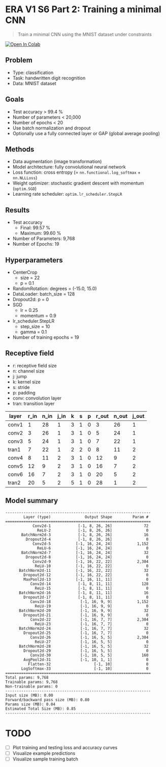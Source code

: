 # ERA V1 S6 Part 2: Training a minimal CNN
> Train a minimal CNN using the MNIST dataset under constraints

[![Open In Colab](https://colab.research.google.com/assets/colab-badge.svg)](https://github.com/woncoh1/era1/blob/main/S6/P2/A6.ipynb)

## Problem
- Type: classification
- Task: handwritten digit recognition
- Data: MNIST dataset

## Goals
- Test accuracy > 99.4 %
- Number of parameters < 20,000
- Number of epochs < 20
- Use batch normalization and dropout
- Optionally use a fully connected layer or GAP (global average pooling)

## Methods
- Data augmentation (image transformation)
- Model architecture: fully convolutional neural network
- Loss function: cross entropy (= `nn.functional.log_softmax` + `nn.NLLLoss`)
- Weight optimizer: stochastic gradient descent with momentum (`optim.SGD`)
- Learning rate scheduler: `optim.lr_scheduler.StepLR`

## Results
- Test accuracy
    - Final: 99.57 % 
    - Maximum: 99.60 %
- Number of Parameters: 9,768
- Number of Epochs: 19

## Hyperparameters
- CenterCrop
    - size = 22
    - p = 0.1
- RandomRotation: degrees = (-15.0, 15.0)
- DataLoader: batch_size = 128
- Dropout2d: p = 0
- SGD
    - lr = 0.25
    - momentum = 0.9
- lr_scheduler.StepLR
    - step_size = 10
    - gamma = 0.1
- Number of training epochs = 19

## Receptive field
- r: receptive field size
- n: channel size
- j: jump
- k: kernel size
- s: stride
- p: padding
- conv: convolution layer
- tran: transition layer

| layer | r_in | n_in | j_in | k | s | p | r_out | n_out | j_out |
|-------|------|------|------|---|---|---|-------|-------|-------|
| conv1 |    1 |   28 |    1 | 3 | 1 | 0 |     3 |    26 |     1 |
| conv2 |    3 |   26 |    1 | 3 | 1 | 0 |     5 |    24 |     1 |
| conv3 |    5 |   24 |    1 | 3 | 1 | 0 |     7 |    22 |     1 |
| tran1 |    7 |   22 |    1 | 2 | 2 | 0 |     8 |    11 |     2 |
| conv4 |    8 |   11 |    2 | 3 | 1 | 0 |    12 |     9 |     2 |
| conv5 |   12 |    9 |    2 | 3 | 1 | 0 |    16 |     7 |     2 |
| conv6 |   16 |    7 |    2 | 3 | 1 | 0 |    20 |     5 |     2 |
| tran2 |   20 |    5 |    2 | 5 | 1 | 0 |    28 |     1 |     2 |

## Model summary
```
----------------------------------------------------------------
        Layer (type)               Output Shape         Param #
================================================================
            Conv2d-1            [-1, 8, 26, 26]              72
              ReLU-2            [-1, 8, 26, 26]               0
       BatchNorm2d-3            [-1, 8, 26, 26]              16
         Dropout2d-4            [-1, 8, 26, 26]               0
            Conv2d-5           [-1, 16, 24, 24]           1,152
              ReLU-6           [-1, 16, 24, 24]               0
       BatchNorm2d-7           [-1, 16, 24, 24]              32
         Dropout2d-8           [-1, 16, 24, 24]               0
            Conv2d-9           [-1, 16, 22, 22]           2,304
             ReLU-10           [-1, 16, 22, 22]               0
      BatchNorm2d-11           [-1, 16, 22, 22]              32
        Dropout2d-12           [-1, 16, 22, 22]               0
        MaxPool2d-13           [-1, 16, 11, 11]               0
           Conv2d-14            [-1, 8, 11, 11]             128
             ReLU-15            [-1, 8, 11, 11]               0
      BatchNorm2d-16            [-1, 8, 11, 11]              16
        Dropout2d-17            [-1, 8, 11, 11]               0
           Conv2d-18             [-1, 16, 9, 9]           1,152
             ReLU-19             [-1, 16, 9, 9]               0
      BatchNorm2d-20             [-1, 16, 9, 9]              32
        Dropout2d-21             [-1, 16, 9, 9]               0
           Conv2d-22             [-1, 16, 7, 7]           2,304
             ReLU-23             [-1, 16, 7, 7]               0
      BatchNorm2d-24             [-1, 16, 7, 7]              32
        Dropout2d-25             [-1, 16, 7, 7]               0
           Conv2d-26             [-1, 16, 5, 5]           2,304
             ReLU-27             [-1, 16, 5, 5]               0
      BatchNorm2d-28             [-1, 16, 5, 5]              32
        Dropout2d-29             [-1, 16, 5, 5]               0
           Conv2d-30             [-1, 10, 5, 5]             160
        AvgPool2d-31             [-1, 10, 1, 1]               0
          Flatten-32                   [-1, 10]               0
       LogSoftmax-33                   [-1, 10]               0
================================================================
Total params: 9,768
Trainable params: 9,768
Non-trainable params: 0
----------------------------------------------------------------
Input size (MB): 0.00
Forward/backward pass size (MB): 0.80
Params size (MB): 0.04
Estimated Total Size (MB): 0.85
----------------------------------------------------------------
```

# TODO
- [ ] Plot training and testing loss and accuracy curves
- [ ] Visualize example predictions
- [ ] Visualize sample training batch
